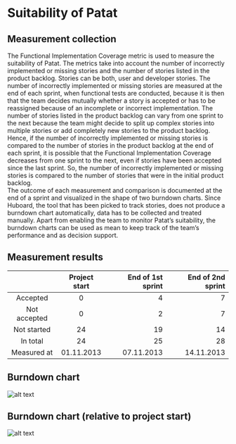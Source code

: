 # Suitability of Patat

## Measurement collection

The  Functional Implementation Coverage metric is used to measure the suitability of Patat.  The metrics take into account the number of incorrectly implemented or missing  stories and the number of stories listed in the product backlog.  Stories can be both, user and developer stories. The number of incorrectly implemented or missing stories are  measured at the end of each sprint, when functional tests are conducted, because it is then that the team decides mutually whether a story is accepted or has to be reassigned because of an incomplete or incorrect implementation. The number of stories listed in the product backlog can vary from one sprint to the next because the team might decide to split up complex stories into multiple stories or add completely new stories to the product backlog.  Hence, if the number of incorrectly implemented or missing stories is compared to the number of stories in the product backlog at the end of each sprint, it is possible that the Functional Implementation Coverage decreases from one sprint to the next, even if stories have been accepted since the last sprint. So, the number of incorrectly implemented or missing stories is compared to the number of stories that were in the initial product backlog.  
The outcome of each measurement and comparison is documented at the end of a sprint and visualized in the shape of two burndown charts. Since Huboard, the tool that has been picked to track stories, does not produce a burndown chart automatically, data has to be collected and treated manually. Apart from enabling the team to monitor Patat’s suitability, the burndown charts can be used as mean to keep track of the team’s performance and as decision support. 

## Measurement results

| 				    | Project start   | End of 1st sprint | End of 2nd sprint |
| :---------------: | :-------------: | ----------------: | ----------------: |
| Accepted          | 0               | 4                 | 7                 |
| Not accepted      | 0               | 2                 | 7                 |
| Not started       | 24              | 19                | 14                |
| In total          | 24              | 25                | 28                |
| Measured at       | 01.11.2013      | 07.11.2013        | 14.11.2013        |

## Burndown chart

![alt text](https://raw.github.com/SEP007/resources/master/quality-metrics/suitability/resources/131114-burndown_chart1.png)

## Burndown chart (relative to project start)

![alt text](https://raw.github.com/SEP007/resources/master/quality-metrics/suitability/resources/131114-burndown_chart2.png)
